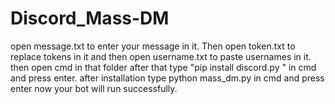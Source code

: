 # Discord_Mass-DM
open message.txt to enter your message in it. Then open token.txt to replace tokens in it and then open username.txt to paste usernames in it.
then open cmd in that folder after that type "pip install discord.py " in cmd and press enter.
after installation type python mass_dm.py in cmd and press enter now your bot will run successfully.
